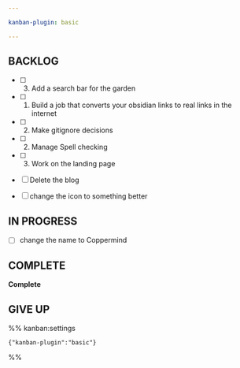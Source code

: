 ```yaml
---

kanban-plugin: basic

---
```


## BACKLOG

- [ ] 3. Add a search bar for the garden
- [ ] 1. Build a job that converts your obsidian links to real links in the internet
- [ ] 2. Make gitignore decisions
- [ ] 2. Manage Spell checking
- [ ] 3. Work on the landing page
- [ ] Delete the blog
- [ ] change the icon to something better


## IN PROGRESS

- [ ] change the name to Coppermind


## COMPLETE

**Complete**


## GIVE UP





%% kanban:settings
```
{"kanban-plugin":"basic"}
```
%%